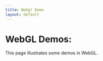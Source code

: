 ```yaml
---
title: Webgl Demo
layout: default
---
```

<script type="text/javascript" src="js/demo01.js"></script>

# WebGL Demos:

This page illustrates some demos in WebGL.

<div>
<canvas id="webgl01-canvas" style="border: none;" width="500" height="500"></canvas>

<script type="text/javascript">
    demo01_main("webgl01-canvas");
</script>
</div>
